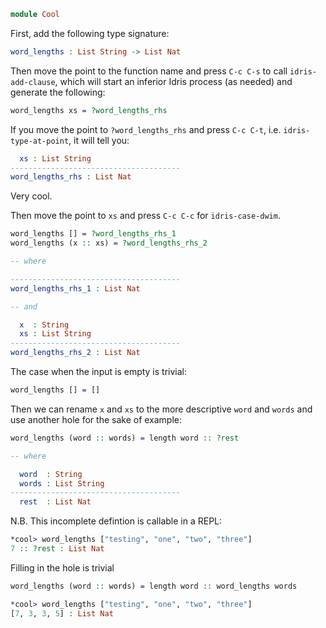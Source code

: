 ```idris
module Cool
```

First, add the following type signature:

```idris
word_lengths : List String -> List Nat
```

Then move the point to the function name and press `C-c C-s` to call `idris-add-clause`, which will start an inferior Idris process (as needed) and generate the following:

``` idris
word_lengths xs = ?word_lengths_rhs
```

If you move the point to `?word_lengths_rhs` and press `C-c C-t`, i.e. `idris-type-at-point`, it will tell you:

``` idris
  xs : List String
--------------------------------------
word_lengths_rhs : List Nat
```

Very cool.

Then move the point to `xs` and press `C-c C-c` for `idris-case-dwim`.

``` idris
word_lengths [] = ?word_lengths_rhs_1
word_lengths (x :: xs) = ?word_lengths_rhs_2

-- where

--------------------------------------
word_lengths_rhs_1 : List Nat

-- and

  x  : String
  xs : List String
--------------------------------------
word_lengths_rhs_2 : List Nat
```

The case when the input is empty is trivial:

```idris
word_lengths [] = []
```

Then we can rename `x` and `xs` to the more descriptive `word` and `words` and use another hole for the sake of example:

``` idris
word_lengths (word :: words) = length word :: ?rest

-- where

  word  : String
  words : List String
--------------------------------------
  rest  : List Nat
```

N.B. This incomplete defintion is callable in a REPL:

``` idris
*cool> word_lengths ["testing", "one", "two", "three"]
7 :: ?rest : List Nat
```

Filling in the hole is trivial

```idris
word_lengths (word :: words) = length word :: word_lengths words
```

``` idris
*cool> word_lengths ["testing", "one", "two", "three"]
[7, 3, 3, 5] : List Nat
```
